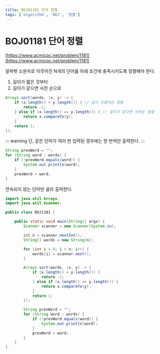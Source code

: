 ```yaml
---
title: BOJ01181 단어 정렬
tags: ['algorithm', 'BOJ', '정렬']
---
```


# BOJ01181 단어 정렬

[https://www.acmicpc.net/problem/1181](https://www.acmicpc.net/problem/1181)

알파벳 소문자로 이루어진 N개의 단어를 아래 조건에 충족시키도록 정렬해야 한다.

1. 길이가 짧은 것부터
2. 길이가 같으면 사전 순으로

```java
Arrays.sort(words, (x, y) -> { 
    if (x.length() < y.length()) { // 길이 오름차순 정렬
        return -1;
    } else if (x.length() == y.length()) { // 길이가 같다면 사전순 정렬
        return x.compareTo(y);
    }
    return 1;
});
```

::: warning
단, 같은 단어가 여러 번 입력된 경우에는 한 번씩만 출력한다.
:::

```java
String prevWord = "";
for (String word : words) {
    if (!prevWord.equals(word)) {
        System.out.println(word);
    }
    prevWord = word;
}
```

연속되지 않는 단어만 골라 출력한다.


```java
import java.util.Arrays;
import java.util.Scanner;

public class BOJ1181 {

    public static void main(String[] args) {
        Scanner scanner = new Scanner(System.in);

        int n = scanner.nextInt();
        String[] words = new String[n];

        for (int i = 0; i < n; i++) {
            words[i] = scanner.next();
        }

        Arrays.sort(words, (x, y) -> {
            if (x.length() < y.length()) {
                return -1;
            } else if (x.length() == y.length()) {
                return x.compareTo(y);
            }
            return 1;
        });

        String prevWord = "";
        for (String word : words) {
            if (!prevWord.equals(word)) {
                System.out.println(word);
            }
            prevWord = word;
        }
    }
}
```

<TagLinks />